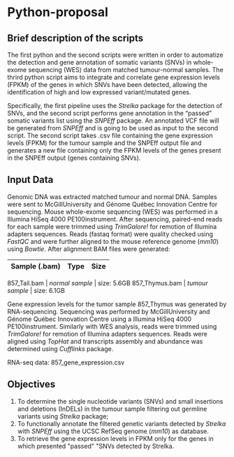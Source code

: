 # Python-proposal

## Brief description of the scripts

The first python and the second scripts were written in order to automatize the detection and gene annotation of somatic variants (SNVs) in whole-exome sequencing (WES) data from matched tumour-normal samples. The thrird python script aims to integrate and correlate gene expression levels (FPKM) of the genes in which SNVs have been detected, allowing the identification of high and low expressed variant/mutated genes. 

Specifically, the first pipeline uses the *Strelka* package for the detection of SNVs, and the second script performs gene annotation in the “passed” somatic variants list using the *SNPEff* package. An annotated VCF file will be generated from *SNPEff* and is going to be used as input to the second script. The second script takes .csv file containing the gene expression levels (FPKM) for the tumour sample and the SNPEff output file and generates a new file containing only the FPKM levels of the genes present in the SNPEff output (genes containing SNVs).

## Input Data

Genomic DNA was extracted matched tumour and normal DNA. Samples were sent to McGillUniversity and Génome Québec Innovation Centre for sequencing. Mouse whole-exome sequencing (WES) was performed in a Illumina HiSeq 4000 PE100instrument. After sequencing, paired-end reads for each sample were trimmed using *TrimGalore!* for remotion of Illumina adapters sequences. Reads (fastaq format) were quality checked using *FastQC* and were further aligned to the mouse reference genome (*mm10*) using *Bowtie*. After alignment BAM files were generated:

Sample (.bam) | Type | Size
---| --- | ---

857_Tail.bam | *normal sample* | size: 5.6GB
857_Thymus.bam | *tumour sample* | size: 6.1GB

Gene expression levels for the tumor sample 857_Thymus was generated by RNA-sequencing. Sequencing was performed by McGillUniversity and Génome Québec Innovation Centre using a Illumina HiSeq 4000 PE100instrument. Similarly with WES analysis, reads were trimmed using *TrimGalore!* for remotion of Illumina adapters sequences. Reads were aligned using *TopHat* and transcripts assembly and abundance was determined using *Cufflinks* package.

RNA-seq data: 857_gene_expression.csv

## Objectives

1. To determine the single nucleotide variants (SNVs) and small insertions and deletions (InDELs) in the tumour sample filtering out germline variants using *Strelka* package;
2. To functionally annotate the filtered genetic variants detected by *Strelka* with *SNPEff*  using the UCSC RefSeq genome (*mm10*) as database.
3. To retrieve the gene expression levels in FPKM only for the genes in which presented "passed" "SNVs detected by Strelka. 

